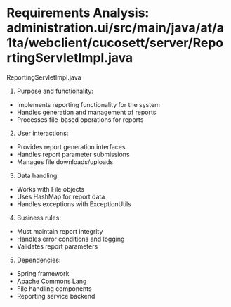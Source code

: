 # Requirements Analysis: administration.ui/src/main/java/at/a1ta/webclient/cucosett/server/ReportingServletImpl.java

ReportingServletImpl.java
1. Purpose and functionality:
- Implements reporting functionality for the system
- Handles generation and management of reports
- Processes file-based operations for reports

2. User interactions:
- Provides report generation interfaces
- Handles report parameter submissions
- Manages file downloads/uploads

3. Data handling:
- Works with File objects
- Uses HashMap for report data
- Handles exceptions with ExceptionUtils

4. Business rules:
- Must maintain report integrity
- Handles error conditions and logging
- Validates report parameters

5. Dependencies:
- Spring framework
- Apache Commons Lang
- File handling components
- Reporting service backend